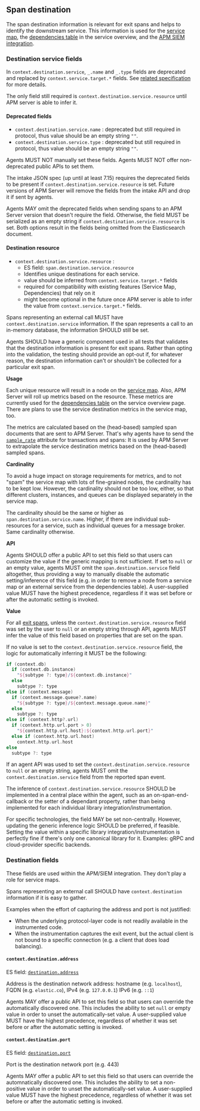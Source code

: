 ## Span destination

The span destination information is relevant for exit spans and helps to identify the downstream service.
This information is used for the [service map](https://www.elastic.co/guide/en/kibana/current/service-maps.html),
the [dependencies table](https://www.elastic.co/guide/en/kibana/current/service-overview.html#service-span-duration) in the service overview,
and the [APM SIEM integration](https://www.elastic.co/blog/elastic-apm-7-6-0-released).

### Destination service fields

In `context.destination.service`, `_.name` and `_.type` fields are deprecated and replaced by `context.service.target.*` fields.
See [related specification](tracing-spans-service-target.md) for more details.

The only field still required is `context.destination.service.resource` until APM server is able to infer it.

#### Deprecated fields

- `context.destination.service.name` : deprecated but still required in protocol, thus value should be an empty string `""`.
- `context.destination.service.type` : deprecated but still required in protocol, thus value should be an empty string `""`.

Agents MUST NOT manually set these fields.
Agents MUST NOT offer non-deprecated public APIs to set them.

The intake JSON spec (up until at least 7.15) requires the deprecated fields to be present if `context.destination.service.resource` is set.
Future versions of APM Server will remove the fields from the intake API and drop it if sent by agents.

Agents MAY omit the deprecated fields when sending spans to an APM Server version that doesn't require the field.
Otherwise, the field MUST be serialized as an empty string if `context.destination.service.resource` is set.
Both options result in the fields being omitted from the Elasticsearch document.

#### Destination resource

- `context.destination.service.resource` :
  - ES field: `span.destination.service.resource`
  - Identifies unique destinations for each service.
  - value should be inferred from `context.service.target.*` fields
  - required for compatibility with existing features (Service Map, Dependencies) that rely on it
  - might become optional in the future once APM server is able to infer the value from `context.service.target.*` fields.

Spans representing an external call MUST have `context.destination.service` information.
If the span represents a call to an in-memory database, the information SHOULD still be set.

Agents SHOULD have a generic component used in all tests that validates that the destination information is present for exit spans.
Rather than opting into the validation, the testing should provide an opt-out if,
for whatever reason, the destination information can't or shouldn't be collected for a particular exit span.

**Usage**

Each unique resource will result in a node on the [service map](https://www.elastic.co/guide/en/kibana/current/service-maps.html).
Also, APM Server will roll up metrics based on the resource.
These metrics are currently used for the [dependencies table](https://www.elastic.co/guide/en/kibana/current/service-overview.html#service-span-duration)
on the service overview page.
There are plans to use the service destination metrics in the service map, too.

The metrics are calculated based on the (head-based) sampled span documents that are sent to APM Server.
That's why agents have to send the [`sample_rate`](tracing-sampling.md#effect-on-metrics)
attribute for transactions and spans:
It is used by APM Server to extrapolate the service destination metrics based on the (head-based) sampled spans.

**Cardinality**

To avoid a huge impact on storage requirements for metrics,
and to not "spam" the service map with lots of fine-grained nodes,
the cardinality has to be kept low.
However, the cardinality should not be too low, either,
so that different clusters, instances, and queues can be displayed separately in the service map.

The cardinality should be the same or higher as `span.destination.service.name`.
Higher, if there are individual sub-resources for a service, such as individual queues for a message broker.
Same cardinality otherwise.

**API**

Agents SHOULD offer a public API to set this field so that users can customize the value if the generic mapping is not 
sufficient. If set to `null` or an empty value, agents MUST omit the `span.destination.service` field altogether, thus 
providing a way to manually disable the automatic setting/inference of this field (e.g. in order to remove a node 
from a service map or an external service from the dependencies table).
A user-supplied value MUST have the highest precedence, regardless if it was set before or after the automatic setting is invoked.

**Value**

For all [exit spans](tracing-spans.md#exit-spans), unless the `context.destination.service.resource` field was set by the user to `null` or an empty 
string through API, agents MUST infer the value of this field based on properties that are set on the span.

If no value is set to the `context.destination.service.resource` field, the logic for automatically inferring 
it MUST be the following:

```groovy
if (context.db)
  if (context.db.instance)
    "${subtype ?: type}/${context.db.instance}"
  else
    subtype ?: type
else if (context.message)
  if (context.message.queue?.name) 
    "${subtype ?: type}/${context.message.queue.name}"
  else
    subtype ?: type
else if (context.http?.url)
  if (context.http.url.port > 0)  
    "${context.http.url.host}:${context.http.url.port}"
  else if (context.http.url.host)
    context.http.url.host
else 
  subtype ?: type
```

If an agent API was used to set the `context.destination.service.resource` to `null` or an empty string, agents MUST 
omit the `context.destination.service` field from the reported span event.

The inference of `context.destination.service.resource` SHOULD be implemented in a central place within the agent,
such as an on-span-end-callback or the setter of a dependant property,
rather than being implemented for each individual library integration/instrumentation.

For specific technologies, the field MAY be set non-centrally.
However, updating the generic inference logic SHOULD be preferred, if feasible.
Setting the value within a specific library integration/instrumentation is perfectly fine if there's only one canonical library for it.
Examples: gRPC and cloud-provider specific backends.

### Destination fields

These fields are used within the APM/SIEM integration.
They don't play a role for service maps.

Spans representing an external call SHOULD have `context.destination` information if it is easy to gather.

Examples when the effort of capturing the address and port is not justified:
* When the underlying protocol-layer code is not readily available in the instrumented code.
* When the instrumentation captures the exit event,
  but the actual client is not bound to a specific connection (e.g. a client that does load balancing).

#### `context.destination.address`

ES field: [`destination.address`](https://www.elastic.co/guide/en/ecs/current/ecs-destination.html#_destination_field_details)

Address is the destination network address: hostname (e.g. `localhost`), FQDN (e.g. `elastic.co`), IPv4 (e.g. `127.0.0.1`) IPv6 (e.g. `::1`)

Agents MAY offer a public API to set this field so that users can override the automatically discovered one. 
This includes the ability to set `null` or empty value in order to unset the automatically-set value.
A user-supplied value MUST have the highest precedence, regardless of whether it was set before or after the automatic setting is invoked.

#### `context.destination.port`

ES field: [`destination.port`](https://www.elastic.co/guide/en/ecs/current/ecs-destination.html#_destination_field_details)

Port is the destination network port (e.g. 443)

Agents MAY offer a public API to set this field so that users can override the automnatically discovered one. 
This includes the ability to set a non-positive value in order to unset the automatically-set value.
A user-supplied value MUST have the highest precedence, regardless of whether it was set before or after the automatic setting is invoked.
